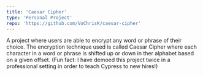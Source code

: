 ```yaml
---
title: 'Caesar Cipher'
type: 'Personal Project'
repo: 'https://github.com/VoChrisK/caesar-cipher'
---
```


A project where users are able to encrypt any word or phrase of their choice. The encryption technique used is called Caesar Cipher where each character in a word or phrase is shifted up or down in ther alphabet based on a given offset. (Fun fact: I have demoed this project twice in a professional setting in order to teach Cypress to new hires!)